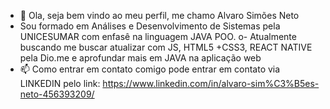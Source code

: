 - 👋 Ola, seja bem vindo ao meu perfil, me chamo Alvaro Simões Neto
- Sou formado em Análises e Desenvolvimento de Sistemas pela UNICESUMAR com enfasê na linguagem JAVA POO.
o- Atualmente buscando me buscar atualizar com JS, HTML5 +CSS3, REACT NATIVE pela Dio.me e aprofundar mais em JAVA na aplicação web    
- 📫 Como entrar em contato comigo pode entrar em contato via LINKEDIN pelo link:   https://www.linkedin.com/in/alvaro-sim%C3%B5es-neto-456393209/

<!---
AlvaroSimoesNeto/AlvaroSimoesNeto is a ✨ special ✨ repository because its `README.md` (this file) appears on your GitHub profile.
You can click the Preview link to take a look at your changes.
--->
